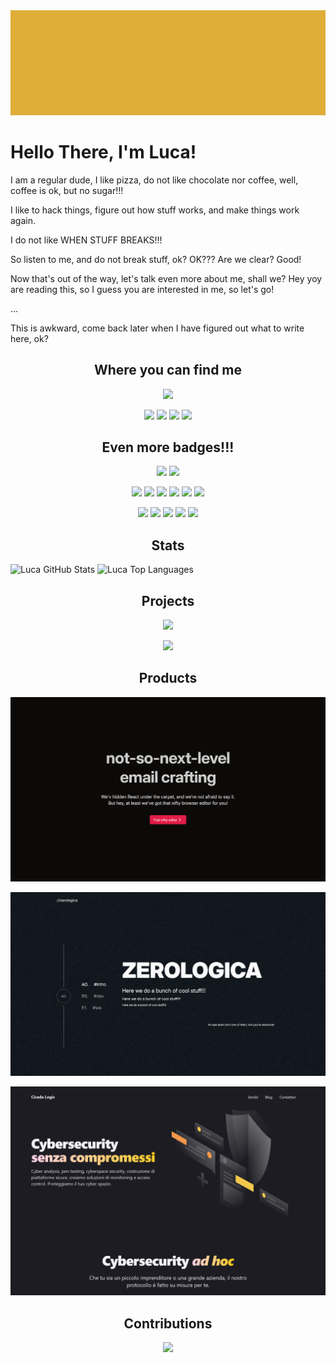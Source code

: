 <img src="images/banner.png" alt="Luca">

# Hello There, I'm Luca!

I am a regular dude, I like pizza, do not like chocolate nor coffee, well, coffee is ok, but no sugar!!!

I like to hack things, figure out how stuff works, and make things work again.

I do not like WHEN STUFF BREAKS!!!

So listen to me, and do not break stuff, ok? OK??? Are we clear? Good!

Now that's out of the way, let's talk even more about me, shall we?
Hey yoy are reading this, so I guess you are interested in me, so let's go!

...

This is awkward, come back later when I have figured out what to write here, ok?

<h2 align="center">Where you can find me</h2>

<div align="center">

[![](https://img.shields.io/badge/-website-dfae39?style=for-the-badge&logoColor=ffffff)](https://lucacicada.me/)

[![](https://img.shields.io/badge/-twitter-dfae39?style=for-the-badge&logoColor=ffffff&logo=twitter)](https://twitter.com/lucacicada/)
[![](https://img.shields.io/badge/-linkedin-dfae39?style=for-the-badge&logoColor=ffffff&logo=linkedin)](https://www.linkedin.com/in/lucacicada/)
[![](https://img.shields.io/badge/-instagram-dfae39?style=for-the-badge&logoColor=ffffff&logo=instagram)](https://www.instagram.com/lucacicada/)
[![](https://img.shields.io/badge/-dev-dfae39?style=for-the-badge&logoColor=ffffff&logo=devdotto)](https://dev.to/lucacicada/)

</div>

<h2 align="center">Even more badges!!!</h2>

<div align="center">

![](https://img.shields.io/badge/OS-Linux-dfae39?style=flat-square&logoColor=ffffff&logo=linux)
![](https://img.shields.io/badge/Editor-VS_Code-dfae39?style=flat-square&logoColor=ffffff&logo=visualstudiocode)

![](https://img.shields.io/badge/Code-Typescript-dfae39?style=flat-square&logoColor=ffffff&logo=typescript)
![](https://img.shields.io/badge/Code-CSS-dfae39?style=flat-square&logoColor=ffffff&logo=css3)
![](https://img.shields.io/badge/Code-Sass-dfae39?style=flat-square&logoColor=ffffff&logo=sass)
![](https://img.shields.io/badge/Code-Vue.js-dfae39?style=flat-square&logoColor=ffffff&logo=vuedotjs)
![](https://img.shields.io/badge/Code-Nuxt-dfae39?style=flat-square&logoColor=ffffff&logo=nuxtdotjs)
![](https://img.shields.io/badge/Code-Tailwind-dfae39?style=flat-square&logoColor=ffffff&logo=tailwind-css)

![](https://img.shields.io/badge/Platform-Docker-dfae39?style=flat-square&logoColor=ffffff&logo=docker)
![](https://img.shields.io/badge/Platform-Netlify-dfae39?style=flat-square&logoColor=ffffff&logo=netlify)
![](https://img.shields.io/badge/Platform-AWS-dfae39?style=flat-square&logoColor=ffffff&logo=awslambda)
![](https://img.shields.io/badge/Platform-Vercel-dfae39?style=flat-square&logoColor=ffffff&logo=vercel)
![](https://img.shields.io/badge/Platform-Cloudflare-dfae39?style=flat-square&logoColor=ffffff&logo=cloudflare)

</div>

<h2 align="center">Stats</h2>

<div>
  <img height="180em" src="https://github-readme-stats.vercel.app/api?username=lucacicada&show_owner =true&count_private=true&show_icons=true&bg_color=3f3f3f3f&title_color=dfae39&icon_color=dfae39&text_color=dddddd" alt="Luca GitHub Stats">
  <img height="180em" src="https://github-readme-stats.vercel.app/api/top-langs/?username=lucacicada&show_owner =true&&include_orgs=true&show_icons=true&bg_color=3f3f3f3f&title_color=dfae39&icon_color=dfae39&text_color=dddddd&layout=compact&langs_count=6" alt="Luca Top Languages">
</div>

<h2 align="center">Projects</h2>

<div align="center">

[![](https://github-readme-stats.vercel.app/api/pin/?username=lucacicada&repo=FFMpeg.NET&bg_color=3f3f3f3f&title_color=dfae39&icon_color=dfae39&text_color=dfae39)](https://github.com/lucacicada/nuxt-social-share)

[![](https://github-readme-stats.vercel.app/api/pin/?username=wefixers&repo=nuxt-stripe&bg_color=3f3f3f3f&title_color=dfae39&icon_color=dfae39&text_color=dddddd)](https://github.com/lucacicada/nuxt-social-share)

</div>

<h2 align="center">Products</h2>

<div align="center">

[![](images/email.fixers.dev.png)](https://email.fixers.dev/)

[![](images/zerologica.com.png)](https://zerologica.com/)

[![](images/cicadalogic.com.png)](https://cicadalogic.com/)

</div>

<h2 align="center">Contributions</h2>

<div align="center">

[![](https://github-readme-stats.vercel.app/api/pin/?username=rhaiscript&repo=rhai-url&bg_color=3f3f3f3f&title_color=dfae39&icon_color=dfae39&text_color=dddddd)](https://github.com/lucacicada/bricks)

</div>
